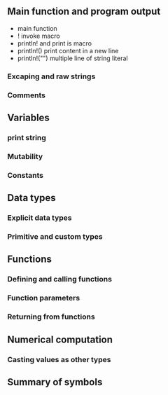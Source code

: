 ## Main function and program output
- main function
- ! invoke macro
- println! and print is macro
- println!() print content in a new line
- println!("") multiple line of string literal
### Excaping and raw strings
### Comments

## Variables
### print string
### Mutability
### Constants

## Data types
### Explicit data types
### Primitive and custom types

## Functions
### Defining and calling functions
### Function parameters
### Returning from functions

## Numerical computation
### Casting values as other types

## Summary of symbols
